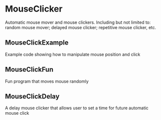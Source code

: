 # MouseClicker
Automatic mouse mover and mouse clickers. Including but not limited to: random mouse mover; delayed mouse clicker; repetitive mouse clicker, etc.

## MouseClickExample
Example code showing how to manipulate mouse position and click

## MouseClickFun
Fun program that moves mouse randomly

## MouseClickDelay
A delay mouse clicker that allows user to set a time for future automatic mouse click
